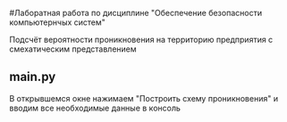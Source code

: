 #Лаборатная работа по дисциплине "Обеспечение безопасности компьютернчых систем"

Подсчёт вероятности проникновения на территорию предприятия с смехатическим представлением


## main.py
В открывшемся окне нажимаем "Построить схему проникновения" и вводим все необходимые данные в консоль
